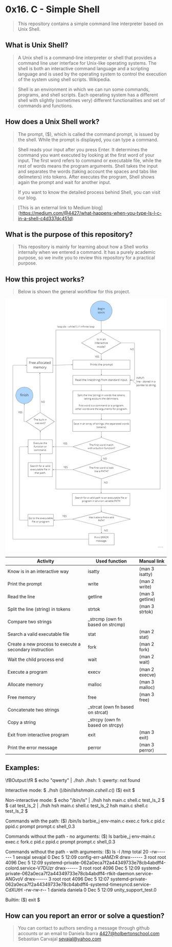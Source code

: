 # 0x16. C - Simple Shell
> This repository contains a simple command line interpreter based on Unix Shell.

## What is Unix Shell?
> A Unix shell is a command-line interpreter or shell that provides a command line user interface for Unix-like operating systems. The shell is both an interactive command language and a scripting language and is used by the operating system to control the execution of the system using shell scripts. Wikipedia.

> Shell is an environment in which we can run some commands, programs, and shell scripts.  Each operating system has a different shell with slightly (sometimes very) different functionalities and set of commands and functions.

## How does a Unix Shell work?
> The prompt, ($), which is called the command prompt, is issued by the shell. While the prompt is displayed, you can type a command.

> Shell reads your input after you press Enter. It determines the command you want executed by looking at the first word of your input. The first word refers to command or executable file, while the rest of words means the program arguments. Shell takes the input and separates the words (taking account the spaces and tabs like delimeters) into tokens. After executes the program, Shell shows again the prompt and wait for another input.

> If you want to know the detailed process behind Shell, you can visit our blog.

>[This is an external link to Medium blog] (https://medium.com/@4427/what-happens-when-you-type-ls-l-c-in-a-shell-c4d337dc451d)

## What is the purpose of this repository?
> This repository is mainly for learning about how a Shell works internally when we entered a command. It has a purely academic purpose, so we invite you to review this repository for a practical purpose.

## How this project works?
> Below is shown the general workflow for this project.

<img src="https://github.com/DanielaIH/simple_shell/blob/466a9865316e0a0feceaaa78dcf585539bf4194b/workflow.jpg" alt="My image"/>

| Activity  | Used function | Manual link |
| ------------- | ------------- | ------------- |
| Know is in an interactive way	| isatty	| (man 3 isatty) |
| Print the prompt	| write	| (man 2 write) |
| Read the line	| getline	| (man 3 getline) |
| Split the line (string) in tokens	 | strtok | (man 3 strtok) |
| Compare two strings | _strcmp (own fn based on strcmp) |
| Search a valid executable file	 | stat 	| (man 2 stat) |
| Create a new process to execute a secondary instruction | fork  | (man 2 fork) |
| Wait the child process end  | wait  | (man 2 wait) |
| Execute a program  | execv  | (man 2 execve) |
| Allocate memory  | malloc  | (man 3 malloc) |
| Free memory  | free  | (man 3 free) |
| Concatenate two strings | _strcat (own fn based on strcat) |	
| Copy a string	| _strcpy (own fn based on strcpy) |
| Exit from interactive program | exit  | (man 3 exit) |
| Print the error message | perror | (man 3 perror) |

## Examples:
\fBOutput:\fR
$ echo "qwerty" | ./hsh
./hsh: 1: qwerty: not found

Interactive mode:
$ ./hsh
($) /bin/ls
hsh main.c shell.c
($)
($) exit
$

Non-interactive mode:
$ echo "/bin/ls" | ./hsh
hsh main.c shell.c test_ls_2
$
$ cat test_ls_2 | ./hsh
hsh main.c shell.c test_ls_2
hsh main.c shell.c test_ls_2
$

Commands with the path:
($) /bin/ls
barbie_j       env-main.c  exec.c  fork.c  pid.c  ppid.c    prompt   prompt.c  shell_0.3

Commands without the path - no arguments:
($) ls
barbie_j       env-main.c  exec.c  fork.c  pid.c  ppid.c    prompt   prompt.c  shell_0.3  

Commands without the path - with arguments:
($) ls -l /tmp 
total 20
-rw------- 1 sevajal sevajal   0 Dec  5 12:09 config-err-aAMZrR
drwx------ 3 root   root   4096 Dec  5 12:09 systemd-private-062a0eca7f2a44349733e78cb4abdff4-colord.service-V7DUzr
drwx------ 3 root   root   4096 Dec  5 12:09 systemd-private-062a0eca7f2a44349733e78cb4abdff4-rtkit-daemon.service-ANGvoV
drwx------ 3 root   root   4096 Dec  5 12:07 systemd-private-062a0eca7f2a44349733e78cb4abdff4-systemd-timesyncd.service-CdXUtH
-rw-rw-r-- 1 daniela daniela   0 Dec  5 12:09 unity_support_test.0

Builtin:
($) exit
$

## How can you report an error or solve a question?
> You can contact to authors sending a message through github accounts or an email to Daniela Ibarra <4427@holbertonschool.com> Sebastian Carvajal <sevajal@yahoo.com>
